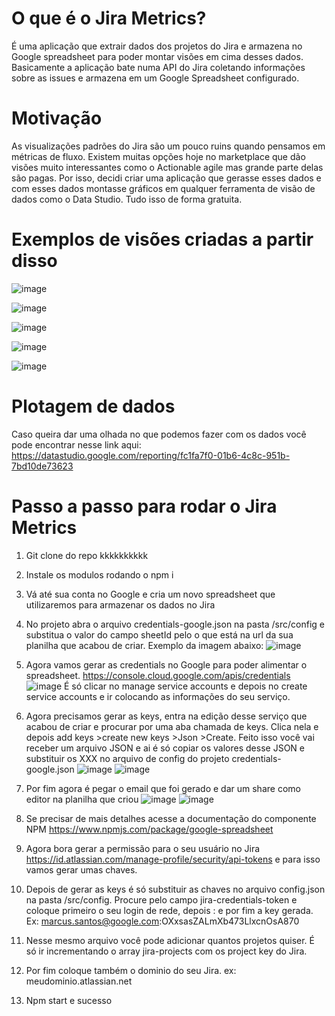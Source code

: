 # O que é o Jira Metrics?
É uma aplicação que extrair dados dos projetos do Jira e armazena no Google spreadsheet para poder montar visões em cima desses dados. Basicamente a aplicação bate numa API do Jira coletando informações sobre as issues e armazena em um Google Spreadsheet configurado.

# Motivação
As visualizações padrões do Jira são um pouco ruins quando pensamos em métricas de fluxo. Existem muitas opções hoje no marketplace que dão visões muito interessantes como o Actionable agile mas grande parte delas são pagas. Por isso, decidi criar uma aplicação que gerasse esses dados e com esses dados montasse gráficos em qualquer ferramenta de visão de dados como o Data Studio. Tudo isso de forma gratuita.

# Exemplos de visões criadas a partir disso

![image](https://user-images.githubusercontent.com/8289330/132953078-49bf200e-8d43-42e0-836e-a424834a9fe5.png)

![image](https://user-images.githubusercontent.com/8289330/132953260-734331ab-008c-4cb2-a93a-2180cb07eaf4.png)

![image](https://user-images.githubusercontent.com/8289330/132953291-e47276ea-c439-4ec3-8255-564bc3ff762c.png)

![image](https://user-images.githubusercontent.com/8289330/132953365-f6d70893-24a0-434e-b9c8-f71ba99d75a6.png)

![image](https://user-images.githubusercontent.com/8289330/132953639-e9cde7b5-a061-4a1f-b40f-2d9ea37f1b89.png)

# Plotagem de dados
Caso queira dar uma olhada no que podemos fazer com os dados você pode encontrar nesse link aqui: https://datastudio.google.com/reporting/fc1fa7f0-01b6-4c8c-951b-7bd10de73623

# Passo a passo para rodar o Jira Metrics

1. Git clone do repo kkkkkkkkkk
2. Instale os modulos rodando o npm i
3. Vá até sua conta no Google e cria um novo spreadsheet que utilizaremos para armazenar os dados no Jira
4. No projeto abra o arquivo credentials-google.json na pasta /src/config e substitua o valor do campo sheetId pelo o que está na url da sua planilha que acabou de criar. Exemplo da imagem abaixo:
![image](https://user-images.githubusercontent.com/8289330/132967656-3cc02421-65e7-447a-bb86-c210e63bda43.png)

6. Agora vamos gerar as credentials no Google para poder alimentar o spreadsheet. https://console.cloud.google.com/apis/credentials 
![image](https://user-images.githubusercontent.com/8289330/132967453-8f6b432f-32a6-4667-85af-8de76d4231d5.png)
É só clicar no manage service accounts e depois no create service accounts e ir colocando as informações do seu serviço.

7. Agora precisamos gerar as keys, entra na edição desse serviço que acabou de criar e procurar por uma aba chamada de keys. Clica nela e depois add keys >create new keys >Json >Create. Feito isso você vai receber um arquivo JSON e ai é só copiar os valores desse JSON e substituir os XXX no arquivo de config do projeto credentials-google.json 
![image](https://user-images.githubusercontent.com/8289330/132967505-7bef38fc-80f4-4fd4-b43a-8c0aed08410f.png)
![image](https://user-images.githubusercontent.com/8289330/132967529-7631ff91-4de0-4966-b425-3d03d38b9cc7.png)

8. Por fim agora é pegar o email que foi gerado e dar um share como editor na planilha que criou
![image](https://user-images.githubusercontent.com/8289330/132967925-ebd3325a-a9ba-412b-81c0-79120f391cbb.png)
![image](https://user-images.githubusercontent.com/8289330/132967955-20bc6c2c-a506-4c71-914a-cd132cea38e4.png)

8. Se precisar de mais detalhes acesse a documentação do componente NPM https://www.npmjs.com/package/google-spreadsheet

9. Agora bora gerar a permissão para o seu usuário no Jira https://id.atlassian.com/manage-profile/security/api-tokens e para isso vamos gerar umas chaves.
10. Depois de gerar as keys é só substituir as chaves no arquivo config.json na pasta /src/config. Procure pelo campo jira-credentials-token e coloque primeiro o seu login de rede, depois : e por fim a key gerada. Ex: marcus.santos@google.com:OXxsasZALmXb473LlxcnOsA870
11. Nesse mesmo arquivo você pode adicionar quantos projetos quiser. É só ir incrementando o array jira-projects com os project key do Jira.
12. Por fim coloque também o dominio do seu Jira. ex: meudominio.atlassian.net
13. Npm start e sucesso
